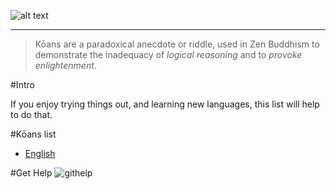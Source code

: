 ![alt text](koans.png "kōans")
________________________________

> Kōans are a paradoxical anecdote or riddle, used in Zen Buddhism to demonstrate the inadequacy of _logical reasoning_ and to _provoke enlightenment_. 

#Intro

If you enjoy trying things out, and learning new languages, this list will help to do that.

#Kōans list
 - [English](https://github.com/ahmdrefat/koans/blob/master/koans-en.md)

#Get Help
![githelp](https://dl.dropboxusercontent.com/u/32056767/githelp-badge.png "githelp")
